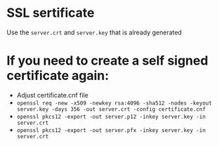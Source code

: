 # SSL sertificate

Use the ```server.crt``` and ```server.key``` that is already generated


# If you need to create a self signed certificate again:
- Adjust certificate.cnf file
- ```openssl req -new -x509 -newkey rsa:4096 -sha512 -nodes -keyout server.key -days 356 -out server.crt -config certificate.cnf```
- ```openssl pkcs12 -export -out server.p12 -inkey server.key -in server.crt```
- ```openssl pkcs12 -export -out server.pfx -inkey server.key -in server.crt```